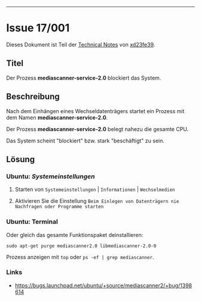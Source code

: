 [IMG001]: res/md.png
[LNK001]: ../../README.md
[LNK002]: xd23fe39@yahoo.de

* * *

# Issue 17/001

Dieses Dokument ist Teil der [Technical Notes][LNK001] von [xd23fe39][LNK002].

## Titel

Der Prozess **mediascanner-service-2.0** blockiert das System.

## Beschreibung

Nach dem Einhängen eines Wechseldatenträgers startet ein Prozess mit dem Namen
**mediascanner-service-2.0**.

Der Prozess **mediascanner-service-2.0** belegt nahezu die gesamte CPU.

Das System scheint "blockiert" bzw. stark "beschäftigt" zu sein.

## Lösung

### Ubuntu: *Systemeinstellungen*

1. Starten von `Systemeinstellungen` | `Informationen` | `Wechselmedien`

2. Aktivieren Sie die Einstellung `Beim Einlegen von Datenträgern nie Nachfragen oder Programme starten`

### Ubuntu: Terminal

Oder gleich das gesamte Funktionspaket deinstallieren:

```
sudo apt-get purge mediascanner2.0 libmediascanner-2.0-0
```

Prozess anzeigen mit `top` oder `ps -ef | grep mediascanner`.


### Links

- <https://bugs.launchpad.net/ubuntu/+source/mediascanner2/+bug/1398614>
